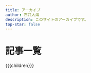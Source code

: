 ```yaml
---
title: アーカイブ
author: 石井大海
description: このサイトのアーカイブです。
top-star: false
---
```


記事一覧
=======
<dl id="#children">{{{children}}}</dl>
